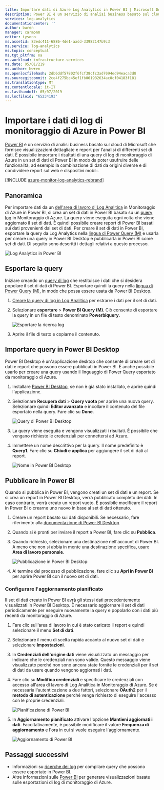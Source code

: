 ```yaml
---
title: Importare dati di Azure Log Analytics in Power BI | Microsoft Docs
description: Power BI è un servizio di analisi business basato sul cloud di Microsoft che fornisce report e visualizzazioni dettagliate per l'analisi di diversi set di dati.  Questo articolo descrive come configurare e importare i dati di Log Analytics in Power BI e configurarli per l'aggiornamento automatico.
services: log-analytics
documentationcenter: ''
author: bwren
manager: carmonm
editor: tysonn
ms.assetid: 83edc411-6886-4de1-aadd-33982147b9c3
ms.service: log-analytics
ms.topic: conceptual
ms.tgt_pltfrm: na
ms.workload: infrastructure-services
ms.date: 05/01/219
ms.author: bwren
ms.openlocfilehash: 2db6ddf57802f6fcf38cfc3ad7094ed94eaca3d8
ms.sourcegitcommit: 2ce4f275bc45ef1fb061932634ac0cf04183f181
ms.translationtype: MT
ms.contentlocale: it-IT
ms.lasthandoff: 05/07/2019
ms.locfileid: "65234193"
---
```

# <a name="import-azure-monitor-log-data-into-power-bi"></a>Importare i dati di log di monitoraggio di Azure in Power BI


[Power BI](https://powerbi.microsoft.com/documentation/powerbi-service-get-started/) è un servizio di analisi business basato sul cloud di Microsoft che fornisce visualizzazioni dettagliate e report per l'analisi di differenti set di dati.  È possibile importare i risultati di una query di log di monitoraggio di Azure in un set di dati di Power BI in modo da poter usufruire delle funzionalità, ad esempio la combinazione di dati da origini diverse e di condividere report sul web e dispositivi mobili.

[!INCLUDE [azure-monitor-log-analytics-rebrand](../../../includes/azure-monitor-log-analytics-rebrand.md)]

## <a name="overview"></a>Panoramica
Per importare dati da un [dell'area di lavoro di Log Analitica](manage-access.md) in Monitoraggio di Azure in Power BI, si crea un set di dati in Power BI basato su un [query log](../log-query/log-query-overview.md) in Monitoraggio di Azure.  La query viene eseguita ogni volta che viene aggiornato il set di dati.  È quindi possibile creare report di Power BI basati sui dati provenienti dal set di dati.  Per creare il set di dati in Power BI, esportare la query da Log Analytics nella [lingua di Power Query (M)](https://msdn.microsoft.com/library/mt807488.aspx)  e usarla per creare una query in Power BI Desktop e pubblicarla in Power BI come set di dati.  Di seguito sono descritti i dettagli relativi a questo processo.

![Log Analytics in Power BI](media/powerbi/overview.png)

## <a name="export-query"></a>Esportare la query
Iniziare creando un [query di log](../log-query/log-query-overview.md) che restituisce i dati che si desidera popolare il set di dati di Power BI.  Esportare quindi la query nella [lingua di Power Query (M)](https://msdn.microsoft.com/library/mt807488.aspx), in modo che possa essere usata da Power BI Desktop.

1. [Creare la query di log in Log Analitica](../log-query/get-started-portal.md) per estrarre i dati per il set di dati.
2. Selezionare **esportare** > **Power BI Query (M)**.  Ciò consente di esportare la query in un file di testo denominato **Powerbiquery**. 

    ![Esportare la ricerca log](media/powerbi/export-analytics.png)

3. Aprire il file di testo e copiarne il contenuto.

## <a name="import-query-into-power-bi-desktop"></a>Importare query in Power BI Desktop
Power BI Desktop è un'applicazione desktop che consente di creare set di dati e report che possono essere pubblicati in Power BI.  È anche possibile usarlo per creare una query usando il linguaggio di Power Query esportato da monitoraggio di Azure. 

1. Installare [Power BI Desktop](https://powerbi.microsoft.com/desktop/), se non è già stato installato, e aprire quindi l'applicazione.
2. Selezionare **Recupera dati** > **Query vuota** per aprire una nuova query.  Selezionare quindi **Editor avanzato** e incollare il contenuto del file esportato nella query. Fare clic su **Done**.

    ![Query di Power BI Desktop](media/powerbi/desktop-new-query.png)

5. La query viene eseguita e vengono visualizzati i risultati.  È possibile che vengano richieste le credenziali per connettersi ad Azure.  
6. Immettere un nome descrittivo per la query.  Il nome predefinito è **Query1**. Fare clic su **Chiudi e applica** per aggiungere il set di dati al report.

    ![Nome in Power BI Desktop](media/powerbi/desktop-results.png)



## <a name="publish-to-power-bi"></a>Pubblicare in Power BI
Quando si pubblica in Power BI, vengono creati un set di dati e un report.  Se si crea un report in Power BI Desktop, verrà pubblicato completo dei dati.  In caso contrario, verrà creato un report vuoto.  È possibile modificare il report in Power BI o crearne uno nuovo in base al set di dati ottenuto.

1. Creare un report basato sui dati disponibili.  Se necessario, fare riferimento alla [documentazione di Power BI Desktop](https://docs.microsoft.com/power-bi/desktop-report-view).  
1. Quando si è pronti per inviare il report a Power BI, fare clic su **Pubblica**.  
1. Quando richiesto, selezionare una destinazione nell'account di Power BI.  A meno che non si abbia in mente una destinazione specifica, usare **Area di lavoro personale**.

    ![Pubblicazione in Power BI Desktop](media/powerbi/desktop-publish.png)

1. Al termine del processo di pubblicazione, fare clic su **Apri in Power BI** per aprire Power BI con il nuovo set di dati.


### <a name="configure-scheduled-refresh"></a>Configurare l'aggiornamento pianificato
Il set di dati creato in Power BI avrà gli stessi dati precedentemente visualizzati in Power BI Desktop.  È necessario aggiornare il set di dati periodicamente per eseguire nuovamente la query e popolarlo con i dati più recenti da monitoraggio di Azure.  

1. Fare clic sull'area di lavoro in cui è stato caricato il report e quindi selezionare il menu **Set di dati**. 
1. Selezionare il menu di scelta rapida accanto al nuovo set di dati e selezionare **Impostazioni**. 
1. In **Credenziali dell'origine dati** viene visualizzato un messaggio per indicare che le credenziali non sono valide.  Questo messaggio viene visualizzato perché non sono ancora state fornite le credenziali per il set di dati da usare quando vengono aggiornati i dati.  
1. Fare clic su **Modifica credenziali** e specificare le credenziali con accesso all'area di lavoro di Log Analitica in Monitoraggio di Azure. Se è necessaria l'autenticazione a due fattori, selezionare **OAuth2** per il **metodo di autenticazione** perché venga richiesto di eseguire l'accesso con le proprie credenziali.

    ![Pianificazione di Power BI](media/powerbi/powerbi-schedule.png)

5. In **Aggiornamento pianificato** attivare l'opzione **Mantieni aggiornati i dati**.  Facoltativamente, è possibile modificare il valore **Frequenza di aggiornamento** e l'ora in cui si vuole eseguire l'aggiornamento.

    ![Aggiornamento di Power BI](media/powerbi/powerbi-schedule-refresh.png)



## <a name="next-steps"></a>Passaggi successivi
* Informazioni su [ricerche dei log](../log-query/log-query-overview.md) per compilare query che possono essere esportate in Power BI.
* Altre informazioni sulle [Power BI](https://powerbi.microsoft.com) per generare visualizzazioni basate sulle esportazioni di log di monitoraggio di Azure.